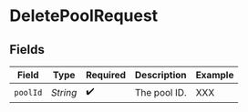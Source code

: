 # DeletePoolRequest


## Fields

| Field              | Type               | Required           | Description        | Example            |
| ------------------ | ------------------ | ------------------ | ------------------ | ------------------ |
| `poolId`           | *String*           | :heavy_check_mark: | The pool ID.       | XXX                |